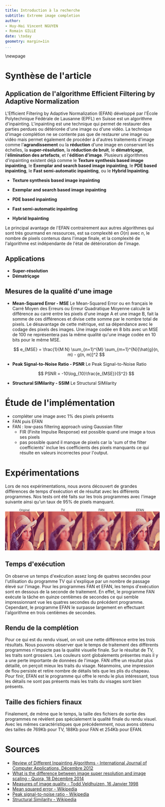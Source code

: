 ```yaml
---
title: Introduction à la recherche 
subtitle: Extreme image completion
author:
- Huy-Hai Vincent NGUYEN
- Romain GILLE
date: \today
geometry: margin=1in
...
```


\newpage

# Synthèse de l'article
## Application de l'algorithme Efficient Filtering by Adaptive Normalization
L'Efficient Filtering by Adaptive Normalization (EFAN) développé par l'École Polytechnique Fédérale
de Lausanne (EPFL) en Suisse est un algorithme d'inpainting. L'inpainting est une technique qui 
permet de restaurer des parties perdues ou détériorée d'une image ou d'une vidéo. La technique 
d'image complétion ne se contente pas que de restaurer une image ou vidéo mais permet également de 
procéder à d'autres traitements d'image comme l'**agrandissement** ou la **réduction** d'une image 
en conservant les échelles, la **super-résolution**, la **réduction de bruit**, le **dématriçage**,
l'**élimination des artefacts**, et l'**édition d'image**.
Plusieurs algorithmes d'inpainting existent déjà comme le **Texture synthesis based image 
inpainting**, le **Exemplar and search based image inpainting**, le **PDE based inpainting**, le 
**Fast semi-automatic inpainting**, ou le **Hybrid Inpainting**.

* **Texture synthesis based image inpainting**

* **Exemplar and search based image inpainting**

* **PDE based inpainting**

* **Fast semi-automatic inpainting**

* **Hybrid Inpainting**

Le principal avantage de l'EFAN contrairement aux autres algorithmes qui sont très gourmand en
ressources, est sa complexité en $O(n)$ avec $n$, le nombre de pixels contenus dans l'image 
finale, et la complexité de l'algorithme est indépendante de l'état de détérioration de l'image.

## Applications
* **Super-résolution**
* **Dématriçage**

## Mesures de la qualité d'une image
* **Mean-Squared Error - MSE**
    Le Mean-Squared Error ou en français le Carré Moyen des Erreurs ou Erreur Quadratique Moyenne
    calcule la différence au carré entre les pixels d'une image A et une image B, fait la somme de
    ces différences et divise cette somme par le nombre total de pixels. 
    Le désavantage de cette métrique, est sa dépendance avec le codage des pixels des images. Une
    image codée en 8 bits avec un MSE de 100 ne représentera pas la même qualité qu'une image codée
    en 10 bits pour le même MSE.

    $$ e_{MSE} = \frac{1}{M N} \sum_{n=1}^{M} \sum_{m=1}^{N}[\hat{g}(n, m) - g(n, m)]^2 $$
* **Peak Signal-to-Noise Ratio - PSNR**
    Le Peak Signal-to-Noise Ratio 

    $$ PSNR = -10\log_{10}\frac{e_{MSE}}{S^2} $$
* **Structural SIMilarity - SSIM**
    Le Structural SIMilarity


# Étude de l'implémentation

* compléter une image avec 1% des pixels présents
* FAN puis EFAN
* FAN : low-pass filtering approach using Gaussian filter
    * FIR (Finite Impulse Response) est possible quand une image a tous ses pixels
    * pas possible quand il manque de pixels car la 'sum of the filter coefficients' inclue les
        coefficients des pixels manquants ce qui résulte en valeurs incorrectes pour l'output.


# Expérimentations

Lors de nos expérimentations, nous avons découvert de grandes différences de
temps d'exécution et de résultat avec les différents programmes.
Nos tests ont été faits sur les trois programmes avec l'image suivante ainsi
qu'un taux de $95\%$ de pixels manquant.

![Comparison of Original, TV, FAN, EFAN with 95% pixels missing](img/comparison.png)

## Temps d'exécution

On observe un temps d'exécution assez long de quatres secondes pour
l'utilisation du programme TV qui s'explique par un nombre de passage
élevé sur l'image.
Pour les programmes FAN et EFAN, les temps d'exécution sont en dessous de la
seconde de traitement. En effet, le programme FAN exécute la tâche en quinze
centièmes de secondes ce qui semble impressionnant vue les quatres secondes
du précédent programme. Cependant, le programme EFAN le surpasse largement en
effectuant l'algorithme en trois centièmes de secondes.

## Rendu de la complétion

Pour ce qui est du rendu visuel, on voit une nette différence entre les trois
résultats. Nous pouvons observer que le temps de traitement des différents
programmes n'impacte pas la qualité visuelle finale. Sur le résultat de TV,
les traits sont grossiers. Les couleurs sont globalements présentes mais il y a
une perte importante de données de l'image.
FAN offre un résultat plus détaillé, on perçoit mieux les traits du visage.
Néanmoins, une impression de flou persiste et retire nombre de détails tels que
les plis du chapeau.
Pour finir, EFAN est le programme qui offre le rendu le plus intéressant, tous
les détails ne sont pas présents mais les traits du visages sont bien présents.

## Taille des fichiers finaux

Finalement, de même que le temps, la taille des fichiers de sortie des
programmes ne révèlent pas spécialement la qualité finale du rendu visuel.
Avec les mêmes caractéristiques que précédemment, nous avons obtenu des tailles
de 769Kb pour TV, 188Kb pour FAN et 254Kb pour EFAN.

# Sources 
* [Review of Different Inpainting Algorithms - International Journal of Computer Applications, Décembre 2012](http://citeseerx.ist.psu.edu/viewdoc/download?doi=10.1.1.303.5459&rep=rep1&type=pdf)
* [What is the difference between image super resolution and image scaling - Quora, 18 Décembre 2014](https://www.quora.com/What-is-the-difference-between-image-superresolution-and-image-scaling)
* [Measures of image quality -  Todd Veldhuizen, 16 Janvier 1998](http://homepages.inf.ed.ac.uk/rbf/CVonline/LOCAL_COPIES/VELDHUIZEN/node18.html)
* [Mean squared error - Wikipedia](https://en.wikipedia.org/wiki/Mean_squared_error)
* [Peak signal-to-noise ratio - Wikipedia](https://en.wikipedia.org/wiki/Peak_signal-to-noise_ratio)
* [Structural Similarity - Wikipedia](https://en.wikipedia.org/wiki/Structural_similarity)
